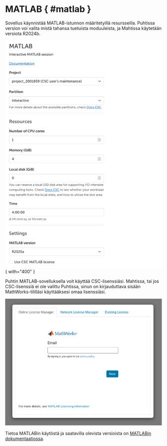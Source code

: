 # MATLAB { #matlab }

Sovellus käynnistää MATLAB-istunnon määritetyillä resursseilla.
Puhtissa version voi valita mistä tahansa tuetuista moduuleista, ja Mahtissa käytetään versiota R2024b.

![MATLAB-lomakkeen valinnat](../../img/ood_matlab_form.png){ with="400" }

Puhtin MATLAB-sovelluksella voit käyttää CSC-lisenssiäsi. Mahtissa, tai jos CSC-lisenssiä ei ole valittu Puhtissa, sinun on kirjauduttava sisään MathWorks-tililläsi käyttääksesi omaa lisenssiäsi.

![MATLAB-lomakkeen valinnat](../../img/ood_matlab_license.png)

Tietoa MATLABin käytöstä ja saatavilla olevista versioista on [MATLABin dokumentaatiossa](../../apps/matlab.md).